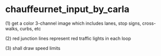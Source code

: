 # chauffeurnet_input_by_carla


(1) get a color 3-channel image which includes lanes, stop signs, cross-walks, curbs, etc


(2) red junction lines represent red traffic lights in each loop


(3) shall draw speed limits
